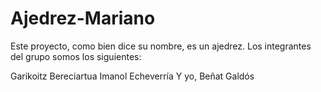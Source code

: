 # Ajedrez-Mariano

Este proyecto, como bien dice su nombre, es un ajedrez. Los integrantes del grupo somos los siguientes:

Garikoitz Bereciartua
Imanol Echeverría
Y yo, Beñat Galdós

